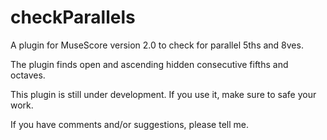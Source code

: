 checkParallels
==============

A plugin for MuseScore version 2.0 to check for parallel 5ths and 8ves.

The plugin finds open and ascending hidden consecutive fifths and octaves.

This plugin is still under development. If you use it, make sure to safe
your work.

If you have comments and/or suggestions, please tell me.

